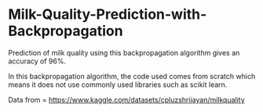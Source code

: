 # Milk-Quality-Prediction-with-Backpropagation
Prediction of milk quality using this backpropagation algorithm gives an accuracy of 96%. 

In this backpropagation algorithm, the code used comes from scratch which means it does not use commonly used libraries such as scikit learn.

Data from = https://www.kaggle.com/datasets/cpluzshrijayan/milkquality

